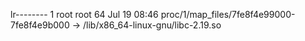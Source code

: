 lr-------- 1 root root 64 Jul 19 08:46 proc/1/map_files/7fe8f4e99000-7fe8f4e9b000 -> /lib/x86_64-linux-gnu/libc-2.19.so
